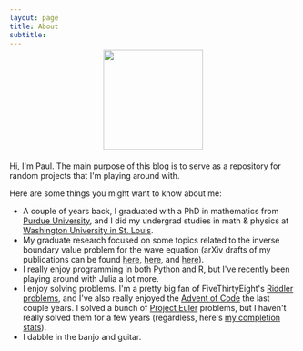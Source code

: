 ```yaml
---
layout: page
title: About
subtitle: 
---
```

<center> 
<div style="margin-bottom:20px; margin-top:-10px;">
<img src="{{ url }}/assets/PaulMask.png" height="175px" width="175px"/> 
</div>
</center> 

	
Hi, I'm Paul. The main purpose of this blog is to serve as a
repository for random projects that I'm playing around with.

Here are some things you might want to know about me:

- A couple of years back, I graduated with a PhD in mathematics from [Purdue University](http://math.purdue.edu), and I did my undergrad studies in math & physics at [Washington University in St. Louis](http://www.wustl.edu).
- My graduate research focused on some topics related to the inverse boundary value problem for the wave equation (arXiv drafts of my publications can be found [here](https://arxiv.org/abs/1508.03397), [here](https://arxiv.org/abs/1612.02383), and [here](https://arxiv.org/abs/1710.02749)).
- I really enjoy programming in both Python and R, but I've recently been playing around with Julia a lot more.
- I enjoy solving problems. I'm a pretty big fan of FiveThirtyEight's [Riddler problems](https://fivethirtyeight.com/?s=riddler), and I've also really enjoyed the [Advent of Code](https://adventofcode.com/) the last couple years. I solved a bunch of [Project Euler](https://projecteuler.net/) problems, but I haven't really solved them for a few years (regardless, here's [my completion stats](https://projecteuler.net/profile/pkepley.png)).
- I dabble in the banjo and guitar.

